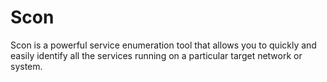 # Scon
  Scon is a powerful service enumeration tool that allows you to quickly and easily identify all the services running on a particular target network or system.
